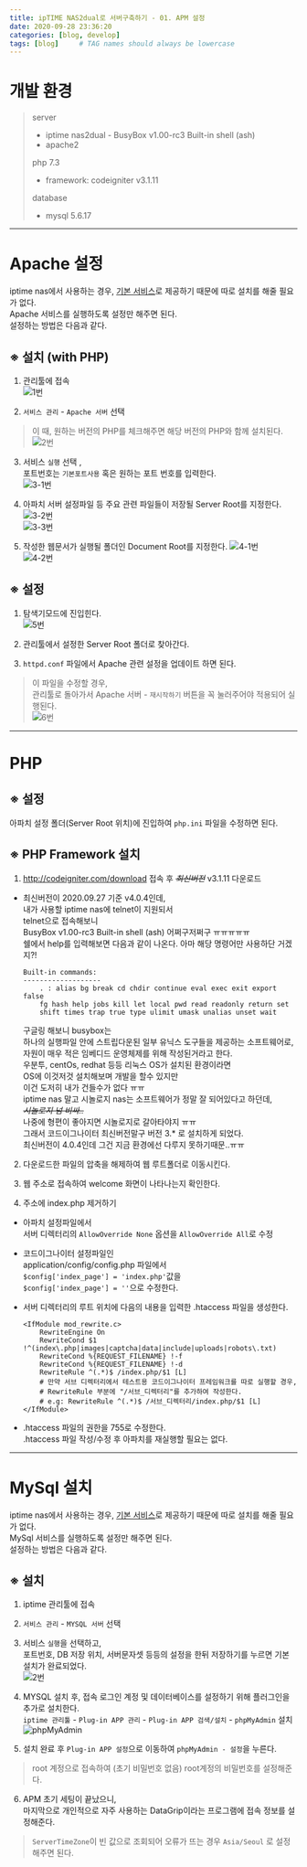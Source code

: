 ```yaml
---
title: ipTIME NAS2dual로 서버구축하기 - 01. APM 설정
date: 2020-09-28 23:36:20 
categories: [blog, develop]
tags: [blog]     # TAG names should always be lowercase
---
```


# 개발 환경

> server
> - iptime nas2dual - BusyBox v1.00-rc3 Built-in shell (ash)
> - apache2
>
> php 7.3
> - framework: codeigniter v3.1.11
>
> database
> - mysql 5.6.17  
  
----  

# Apache 설정  

 iptime nas에서 사용하는 경우, <u>기본 서비스</u>로 제공하기 때문에 따로 설치를 해줄 필요가 없다.  
Apache 서비스를 실행하도록 설정만 해주면 된다.  
설정하는 방법은 다음과 같다.  

## ※ 설치 (with PHP) 

1. 관리툴에 접속  
![1번](/assets/img/blog/nas1.png)  

2. `서비스 관리` - `Apache 서버` 선택  
> 이 때, 원하는 버전의 PHP를 체크해주면 해당 버전의 PHP와 함께 설치된다.
> ![2번](/assets/img/blog/nas2.png)  

3. 서비스 `실행` 선택 ,  
포트번호는 `기본포트사용` 혹은 원하는 포트 번호를 입력한다.  
![3-1번](/assets/img/blog/nas3-1.png)  

4. 아파치 서버 설정파일 등 주요 관련 파일들이 저장될 Server Root를 지정한다.  
![3-2번](/assets/img/blog/nas3-2.png)  
![3-3번](/assets/img/blog/nas3-3.png)  

5. 작성한 웹문서가 실행될 폴더인 Document Root를 지정한다.
![4-1번](/assets/img/blog/nas4-1.png)  
![4-2번](/assets/img/blog/nas4-2.png)  

## ※ 설정  

1. 탐색기모드에 진입힌다.  
![5번](/assets/img/blog/nas5.png)   

2. 관리툴에서 설정한 Server Root 폴더로 찾아간다.  

3. `httpd.conf` 파일에서 Apache 관련 설정을 업데이트 하면 된다.  
> 이 파일을 수정할 경우,  
> 관리툴로 돌아가서 Apache 서버 - `재시작하기` 버튼을 꼭 눌러주어야 적용되어 실행된다.  
> ![6번](/assets/img/blog/nas6.png)   
  
----  

# PHP  

## ※ 설정  

아파치 설정 폴더(Server Root 위치)에 진입하여 `php.ini` 파일을 수정하면 된다.

## ※ PHP Framework 설치  

1. http://codeigniter.com/download 접속 후 *~~최신버전~~* v3.1.11 다운로드
  - 최신버전이 2020.09.27 기준 v4.0.4인데,   
  내가 사용할 iptime nas에 telnet이 지원되서   
  telnet으로 접속해보니  
  BusyBox v1.00-rc3 Built-in shell (ash) 어쩌구저쩌구 ㅠㅠㅠㅠㅠ  
  쉘에서 help를 입력해보면 다음과 같이 나온다. 아마 해당 명령어만 사용하단 거겠지?!   
    ```
    Built-in commands:
    -------------------
        . : alias bg break cd chdir continue eval exec exit export false
        fg hash help jobs kill let local pwd read readonly return set
        shift times trap true type ulimit umask unalias unset wait
    ```  
    구글링 해보니 busybox는  
    하나의 실행파일 안에 스트립다운된 일부 유닉스 도구들을 제공하는 소프트웨어로,  
    자원이 매우 적은 임베디드 운영체제를 위해 작성된거라고 한다.   
    우분투, centOs, redhat 등등 리눅스 OS가 설치된 환경이라면  
    OS에 이것저것 설치해보며 개발을 할수 있지만  
    이건 도저히 내가 건들수가 없다 ㅠㅠ   
    iptime nas 말고 시놀로지 nas는 소프트웨어가 정말 잘 되어있다고 하던데,  
    *~~시놀로지 넘 비싸..~~*  
    나중에 형편이 좋아지면 시놀로지로 갈아타야지 ㅠㅠ  
    그래서 코드이그나이터 최신버전말구 버전 3.* 로 설치하게 되었다.  
    최신버전이 4.0.4인데 그건 지금 환경에선 다루지 못하기때문..ㅠㅠ  
    

2. 다운로드한 파일의 압축을 해제하여 웹 루트폴더로 이동시킨다.

3. 웹 주소로 접속하여 welcome 화면이 나타나는지 확인한다.

4. 주소에 index.php 제거하기  
- 아파치 설정파일에서  
서버 디렉터리의 `AllowOverride None` 옵션을 `AllowOverride All`로 수정  
- 코드이그나이터 설정파일인  
application/config/config.php 파일에서  
`$config['index_page'] = 'index.php'`값을  
`$config['index_page'] = ''`으로 수정한다.  
- 서버 디렉터리의 루트 위치에 다음의 내용을 입력한 .htaccess 파일을 생성한다.  
  
  ```
  <IfModule mod_rewrite.c>
      RewriteEngine On
      RewriteCond $1 !^(index\.php|images|captcha|data|include|uploads|robots\.txt)
      RewriteCond %{REQUEST_FILENAME} !-f
      RewriteCond %{REQUEST_FILENAME} !-d
      RewriteRule ^(.*)$ /index.php/$1 [L]
      # 만약 서브 디렉터리에서 테스트용 코드이그나이터 프레임워크를 따로 실행할 경우, 
      # RewriteRule 부분에 "/서브_디렉터리"를 추가하여 작성한다.
      # e.g: RewriteRule ^(.*)$ /서브_디렉터리/index.php/$1 [L]
  </IfModule>
  ```  
- .htaccess 파일의 권한을 755로 수정한다.  
  .htaccess 파일 작성/수정 후 아파치를 재실행할 필요는 없다.  
  
----  

# MySql 설치  

 iptime nas에서 사용하는 경우, <u>기본 서비스</u>로 제공하기 때문에 따로 설치를 해줄 필요가 없다.  
MySql 서비스를 실행하도록 설정만 해주면 된다.  
설정하는 방법은 다음과 같다.  

## ※ 설치  

1. iptime 관리툴에 접속  

2. `서비스 관리` - `MYSQL 서버` 선택  

3. 서비스 `실행`을 선택하고,  
포트번호, DB 저장 위치, 서버문자셋 등등의 설정을 한뒤 저장하기를 누르면 기본 설치가 완료되었다.  
![2번](/assets/img/blog/db1.png)  

4. MYSQL 설치 후, 접속 로그인 계정 및 데이터베이스를 설정하기 위해 플러그인을 추가로 설치한다.  
`iptime 관리툴` - `Plug-in APP 관리` - `Plug-in APP 검색/설치` - `phpMyAdmin` 설치  
![phpMyAdmin](/assets/img/blog/phpMyAdmin.png)  

5. 설치 완료 후 `Plug-in APP 설정`으로 이동하여 `phpMyAdmin - 설정`을 누른다.
> root 계정으로 접속하여 (초기 비밀번호 없음) root계정의 비밀번호를 설정해준다.

6. APM 초기 세팅이 끝났으니,  
마지막으로 개인적으로 자주 사용하는 DataGrip이라는 프로그램에 접속 정보를 설정해준다.  
> `ServerTimeZone`이 빈 값으로 조회되어 오류가 뜨는 경우 `Asia/Seoul` 로 설정해주면 된다.
